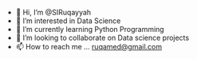 - 👋 Hi, I’m @SIRuqayyah
- 👀 I’m interested in Data Science
- 🌱 I’m currently learning Python Programming
- 💞️ I’m looking to collaborate on Data science projects 
- 📫 How to reach me ... ruqamed@gmail.com

<!---
SIRuqayyah/SIRuqayyah is a ✨ special ✨ repository because its `README.md` (this file) appears on your GitHub profile.
You can click the Preview link to take a look at your changes.
--->
